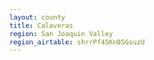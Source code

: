 ```yaml
---
layout: county
title: Calaveras
region: San Joaquin Valley
region_airtable: shrrPf4SKn0SGsuzU
---
```


